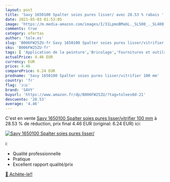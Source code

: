 ```yaml
---
layout: post
title: 'Savy 1650100 Spalter soies pures lisser/ avec 28.53 % rabais '
date: 2021-05-03 01:53:05
image: 'https://m.media-amazon.com/images/I/31LpmoBMabL._SL500_._SL400_.jpg'
comments: true
category: ofertas
author: 'tole.es'
slug: 'B006FW25ZU-fr Savy 1650100 Spalter soies pures lisser/vitrifier 100 mm'
sku: 'B006FW25ZU-fr'
tags: [ 'Application de la peinture','Bricolage','Fournitures et outils de peinture','Peintures, outils et traitement des murs','Pinceaux pour peinture','Pinceaux à poils','savy', ]
actualPrice: 4.46 EUR
currency: EUR
price: 4.46
comparePrice: 6.24 EUR
prodname: 'Savy 1650100 Spalter soies pures lisser/vitrifier 100 mm'
country: 'fr'
flag: '🇫🇷'
brand: 'SAVY'
buyurl: 'https://www.amazon.fr/dp/B006FW25ZU/?tag=tolees0d-21'
descuento: '28.53'
average: '4.46'
---
```


C'est en vente [Savy 1650100 Spalter soies pures lisser/vitrifier 100 mm](https://www.amazon.fr/dp/B006FW25ZU/?tag=tolees0d-21)  à  28.53 % de réduction, prix final  4.46 EUR (original: 6.24 EUR) ici:

[![Savy 1650100 Spalter soies pures lisser/](https://m.media-amazon.com/images/I/31LpmoBMabL._SL500_._SL400_.jpg)](https://www.amazon.fr/dp/B006FW25ZU/?tag=tolees0d-21)

ℹ️:

- Qualité professionnelle
- Pratique
- Excellent rapport qualité/prix

[🛒 Achète-le!!](https://www.amazon.fr/dp/B006FW25ZU/?tag=tolees0d-21)
